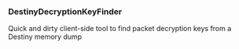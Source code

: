 ### DestinyDecryptionKeyFinder

Quick and dirty client-side tool to find packet decryption keys from a Destiny memory dump
